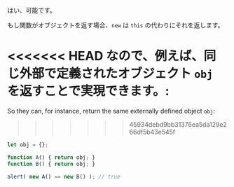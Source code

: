 はい、可能です。

もし関数がオブジェクトを返す場合、`new` は `this` の代わりにそれを返します。

<<<<<<< HEAD
なので、例えば、同じ外部で定義されたオブジェクト `obj` を返すことで実現できます。:
=======
So they can, for instance, return the same externally defined object `obj`:
>>>>>>> 45934debd9bb31376ea5da129e266df5b43e545f

```js run no-beautify
let obj = {};

function A() { return obj; }
function B() { return obj; }

alert( new A() == new B() ); // true
```
